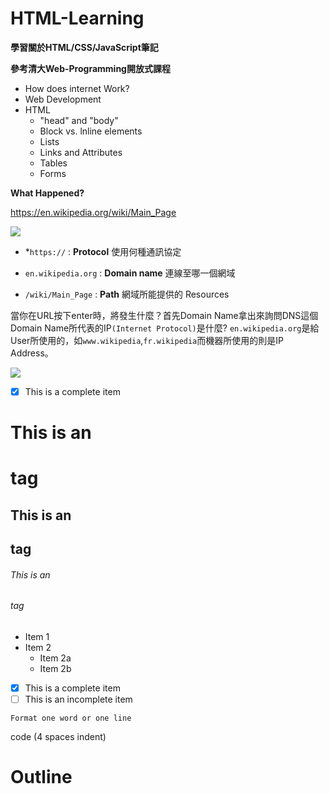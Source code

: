 # HTML-Learning

**學習關於HTML/CSS/JavaScript筆記**

**參考清大Web-Programming開放式課程**

* How does internet Work?
* Web Development
* HTML
  * "head" and "body"
  * Block vs. lnline elements
  * Lists
  * Links and Attributes
  * Tables
  * Forms




**What Happened?**

https://en.wikipedia.org/wiki/Main_Page

![](https://i.imgur.com/OjHk8dz.png)


* *`https://` : **Protocol** 使用何種通訊協定

* `en.wikipedia.org` : **Domain name** 連線至哪一個網域

* `/wiki/Main_Page` : **Path** 網域所能提供的 Resources


當你在URL按下enter時，將發生什麼？首先Domain Name拿出來詢問DNS這個Domain Name所代表的IP`(Internet Protocol)`是什麼?
`en.wikipedia.org`是給User所使用的，如`www.wikipedia`,`fr.wikipedia`而機器所使用的則是IP Address。



![](https://i.imgur.com/2ZXNkNT.png)




- [x] This is a complete item

# This is an <h1> tag

## This is an <h2> tag

###### This is an <h6> tag

* Item 1
* Item 2
  * Item 2a
  * Item 2b

- [x] This is a complete item
- [ ] This is an incomplete item

`Format one word or one line`

code (4 spaces indent)


# Outline <h1>


